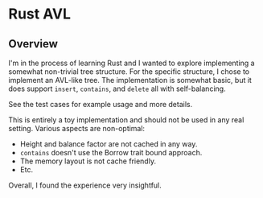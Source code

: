 # Rust AVL

## Overview

I'm in the process of learning Rust and I wanted to explore implementing a somewhat non-trivial tree structure. For the
specific structure, I chose to implement an AVL-like tree. The implementation is somewhat basic, but it does support 
`insert`, `contains`, and `delete` all with self-balancing.

See the test cases for example usage and more details.

This is entirely a toy implementation and should not be used in any real setting. Various aspects are non-optimal:

- Height and balance factor are not cached in any way.
- `contains` doesn't use the Borrow trait bound approach.
- The memory layout is not cache friendly.
- Etc.

Overall, I found the experience very insightful.
